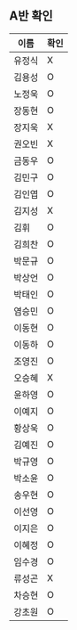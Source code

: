 ## A반 확인
이름 | 확인
--- | ---
유정식	| X
김용성	| O
노정욱	| O
장동현 	| O
장지욱	| X
권오빈	| X
금동우	| O
김민구	| O
김인엽	| O
김지성	| X
김휘 		| O
김희찬	| O 
박문규	| O 
박상언	| O 
박태인	| O
염승민	| O 
이동현	| O 
이동하	| O 
조영진	| O
오승혜	| X
윤하영	| O
이예지	| O 
황상욱	| O
김예진	| O
박규영	| O
박소윤	| O
송우현	| O
이선영	| O
이지은	| O 
이혜정	| O 
임수경	| O 
류성곤	| X
차승현	| O
강초원	| O 
